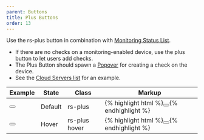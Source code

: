 ```yaml
---
parent: Buttons
title: Plus Buttons
order: 13
---
```

<p>Use the rs-plus button in combination with <a href="/ui-components/#monitoring-status-list">Monitoring Status List</a>.</p>
<ul>
  <li>If there are no checks on a monitoring-enabled device, use the plus button to let users add checks.</li>
  <li>The Plus Button should spawn a <a href="#popover">Popover</a> for creating a check on the device.</li>
  <li>See the <a href="{{ site.baseurl }}/demos" target="_blank">Cloud Servers list</a> for an example.</li>
</ul>
<div class="list-table">
  <table>
    <thead>
      <tr>
        <th>Example</th>
        <th>State</th>
        <th>Class</th>
        <th>Markup</th>
      </tr>
    </thead>
    <tbody>
      <tr>
        <td>
          <button class="rs-plus"></button>
        </td>
        <td>Default</td>
        <td>rs-plus</td>
        <td>
          {% highlight html %}<button class="rs-plus"></button>{% endhighlight %}
        </td>
      </tr>
      <tr>
        <td>
          <button class="rs-plus hover"></button>
        </td>
        <td>Hover</td>
        <td>rs-plus hover</td>
        <td>
          {% highlight html %}<button class="rs-plus hover"></button>{% endhighlight %}
        </td>
      </tr>
    </tbody>
  </table>
</div>